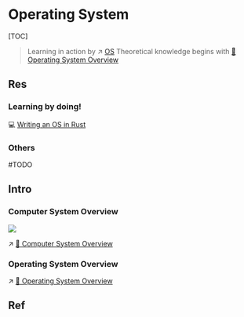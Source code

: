# Operating System

[TOC]



> Learning in action by ↗ [OS](../../🥷🏼%20OS/OS.md)
> Theoretical knowledge begins with [📌 Operating System Overview](🦺%20Basics/📌%20Operating%20System%20Overview.md)

## Res
### Learning by doing!
💻 [Writing an OS in Rust](https://os.phil-opp.com/) 

### Others
#TODO 


## Intro
### Computer System Overview

![](../../../../../Assets/Pics/Screenshot%202023-03-01%20at%202.18.39%20PM.png)

↗ [📌 Computer System Overview](../Computer%20Organization%20&%20Architecture/👶🏽%20Basics/📌%20Computer%20System%20Overview.md)


### Operating System Overview

↗ [📌 Operating System Overview](🦺%20Basics/📌%20Operating%20System%20Overview.md)



## Ref